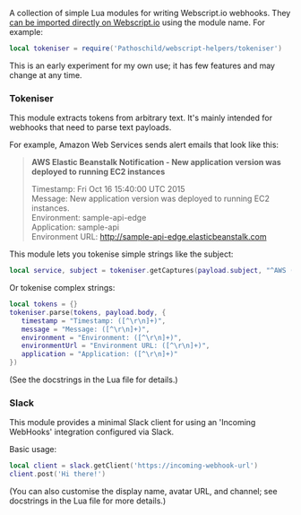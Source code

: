 A collection of simple Lua modules for writing Webscript.io webhooks. They
[can be imported directly on Webscript.io](https://www.webscript.io/documentation#modules)
using the module name. For example:

```lua
local tokeniser = require('Pathoschild/webscript-helpers/tokeniser')
```

This is an early experiment for my own use; it has few features and may change at any time.

### Tokeniser
This module extracts tokens from arbitrary text. It's mainly intended for
webhooks that need to parse text payloads.

For example, Amazon Web Services sends alert emails that look like this:
> **AWS Elastic Beanstalk Notification - New application version was deployed to running EC2 instances**
> 
> Timestamp: Fri Oct 16 15:40:00 UTC 2015  
> Message: New application version was deployed to running EC2 instances.  
> Environment: sample-api-edge  
> Application: sample-api  
> Environment URL: http://sample-api-edge.elasticbeanstalk.com

This module lets you tokenise simple strings like the subject:

```lua
local service, subject = tokeniser.getCaptures(payload.subject, "^AWS ([^-]+) Notification - (.+)")
```

Or tokenise complex strings:

```lua
local tokens = {}
tokeniser.parse(tokens, payload.body, {
   timestamp = "Timestamp: ([^\r\n]+)",
   message = "Message: ([^\r\n]+)",
   environment = "Environment: ([^\r\n]+)",
   environmentUrl = "Environment URL: ([^\r\n]+)",
   application = "Application: ([^\r\n]+)"
})
```

(See the docstrings in the Lua file for details.)

### Slack
This module provides a minimal Slack client for using an 'Incoming WebHooks'
integration configured via Slack.

Basic usage:

```lua
local client = slack.getClient('https://incoming-webhook-url')
client.post('Hi there!')
```

(You can also customise the display name, avatar URL, and channel; see docstrings in the Lua file for more details.)